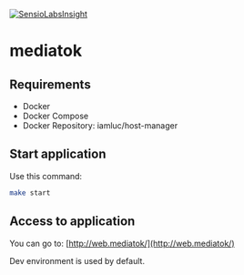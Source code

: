 [![SensioLabsInsight](https://insight.sensiolabs.com/projects/85318855-715c-422d-a261-0501620503af/mini.png)](https://insight.sensiolabs.com/projects/85318855-715c-422d-a261-0501620503af)

mediatok
========

## Requirements 

* Docker
* Docker Compose
* Docker Repository: iamluc/host-manager


## Start application

Use this command:

```bash
make start
```

## Access to application

You can go to: [http://web.mediatok/](http://web.mediatok/)

Dev environment is used by default.
